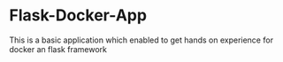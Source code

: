 # Flask-Docker-App
This is a basic application which enabled to get hands on experience for docker an flask framework
